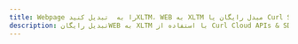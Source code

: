 ---title: Webpage را به  تبدیل کنیدXLTM، WEB به XLTM مبدل رایگان یا Curl SDKdescription: تبدیل رایگانWEB به XLTM با استفاده از Curl Cloud APIs & SDK همچنین اسناد PDF را در Cloud ایجاد، ویرایش و رندر کنید.---